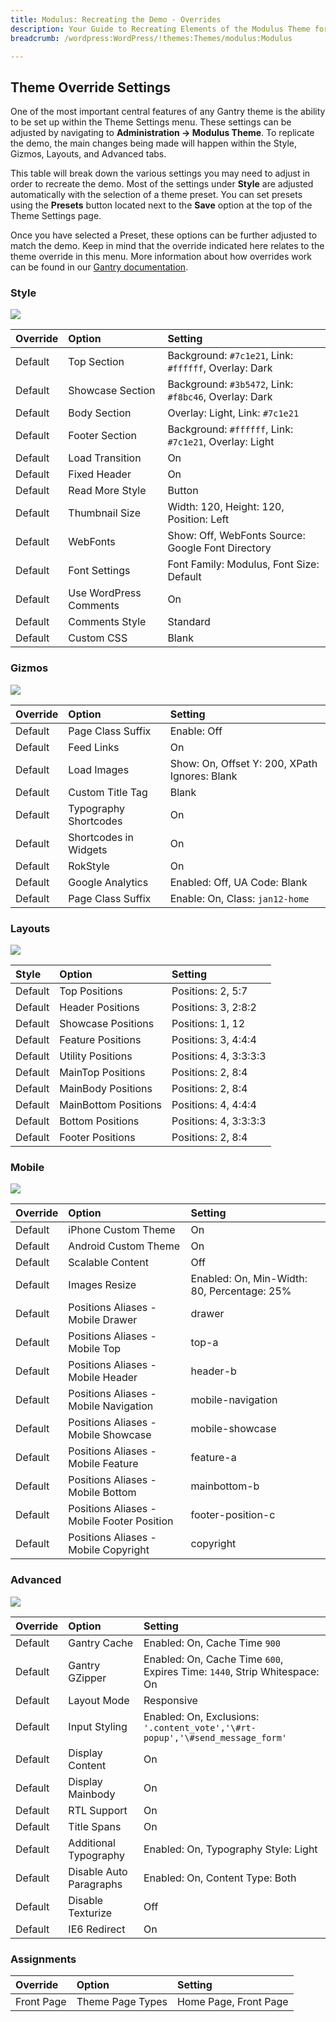 ```yaml
---
title: Modulus: Recreating the Demo - Overrides
description: Your Guide to Recreating Elements of the Modulus Theme for WordPress
breadcrumb: /wordpress:WordPress/!themes:Themes/modulus:Modulus

---
```


Theme Override Settings
-----
One of the most important central features of any Gantry theme is the ability to be set up within the Theme Settings menu. These settings can be adjusted by navigating to **Administration -> Modulus Theme**. To replicate the demo, the main changes being made will happen within the Style, Gizmos, Layouts, and Advanced tabs.

This table will break down the various settings you may need to adjust in order to recreate the demo. Most of the settings under **Style** are adjusted automatically with the selection of a theme preset. You can set presets using the **Presets** button located next to the **Save** option at the top of the Theme Settings page.

Once you have selected a Preset, these options can be further adjusted to match the demo. Keep in mind that the override indicated here relates to the theme override in this menu. More information about how overrides work can be found in our [Gantry documentation][override].

### Style

![][style]

| Override | Option                 | Setting                                                |  
| :------- | :--------------------- | :----------------------------------------------------- |  
| Default  | Top Section            | Background: `#7c1e21`, Link: `#ffffff`, Overlay: Dark  |  
| Default  | Showcase Section       | Background: `#3b5472`, Link: `#f8bc46`, Overlay: Dark  |  
| Default  | Body Section           | Overlay: Light, Link: `#7c1e21`                        |  
| Default  | Footer Section         | Background: `#ffffff`, Link: `#7c1e21`, Overlay: Light |  
| Default  | Load Transition        | On                                                     |  
| Default  | Fixed Header           | On                                                     |  
| Default  | Read More Style        | Button                                                 |  
| Default  | Thumbnail Size         | Width: 120, Height: 120, Position: Left                |  
| Default  | WebFonts               | Show: Off, WebFonts Source: Google Font Directory      |  
| Default  | Font Settings          | Font Family: Modulus, Font Size: Default               |  
| Default  | Use WordPress Comments | On                                                     |  
| Default  | Comments Style         | Standard                                               |  
| Default  | Custom CSS             | Blank                                                  |  

### Gizmos

![][gizmos]

| Override | Option                | Setting                                       |  
| :------- | :-------------------- | :-------------------------------------------- |  
| Default  | Page Class Suffix     | Enable: Off                                   |  
| Default  | Feed Links            | On                                            |  
| Default  | Load Images           | Show: On, Offset Y: 200, XPath Ignores: Blank |  
| Default  | Custom Title Tag      | Blank                                         |  
| Default  | Typography Shortcodes | On                                            |  
| Default  | Shortcodes in Widgets | On                                            |  
| Default  | RokStyle              | On                                            |  
| Default  | Google Analytics      | Enabled: Off, UA Code: Blank                  |  
| Default  | Page Class Suffix     | Enable: On, Class: `jan12-home`               |

### Layouts

![][layouts]

| Style   | Option               | Setting               |  
| :------ | :------------------- | :-------------------- |  
| Default | Top Positions        | Positions: 2, 5:7     |  
| Default | Header Positions     | Positions: 3, 2:8:2   |  
| Default | Showcase Positions   | Positions: 1, 12      |  
| Default | Feature Positions    | Positions: 3, 4:4:4   |  
| Default | Utility Positions    | Positions: 4, 3:3:3:3 |  
| Default | MainTop Positions    | Positions: 2, 8:4     |  
| Default | MainBody Positions   | Positions: 2, 8:4     |  
| Default | MainBottom Positions | Positions: 4, 4:4:4   |  
| Default | Bottom Positions     | Positions: 4, 3:3:3:3 |  
| Default | Footer Positions     | Positions: 2, 8:4     |  

### Mobile

![][layouts]

| Override    | Option                                     | Setting                                     |
| :---------- | :----------                                | :----------                                 |
| Default     | iPhone Custom Theme                        | On                                          |
| Default     | Android Custom Theme                       | On                                          |
| Default     | Scalable Content                           | Off                                         |
| Default     | Images Resize                              | Enabled: On, Min-Width: 80, Percentage: 25% |
| Default     | Positions Aliases - Mobile Drawer          | drawer                                      |
| Default     | Positions Aliases - Mobile Top             | top-a                                       |
| Default     | Positions Aliases - Mobile Header          | header-b                                    |
| Default     | Positions Aliases - Mobile Navigation      | mobile-navigation                           |
| Default     | Positions Aliases - Mobile Showcase        | mobile-showcase                             |
| Default     | Positions Aliases - Mobile Feature         | feature-a                                   |
| Default     | Positions Aliases - Mobile Bottom          | mainbottom-b                                |
| Default     | Positions Aliases - Mobile Footer Position | footer-position-c                           |
| Default     | Positions Aliases - Mobile Copyright       | copyright                                   |

### Advanced

![][advanced]

| Override | Option                  | Setting                                                                       |  
| :------- | :---------------------- | :---------------------------------------------------------------------------- |  
| Default  | Gantry Cache            | Enabled: On, Cache Time `900`                                                 |  
| Default  | Gantry GZipper          | Enabled: On, Cache Time `600`, Expires Time: `1440`, Strip Whitespace: On     |  
| Default  | Layout Mode             | Responsive                                                                    |  
| Default  | Input Styling           | Enabled: On, Exclusions: `'.content_vote','\#rt-popup','\#send_message_form'` |  
| Default  | Display Content         | On                                                                            |  
| Default  | Display Mainbody        | On                                                                            |  
| Default  | RTL Support             | On                                                                            |  
| Default  | Title Spans             | On                                                                            |  
| Default  | Additional Typography   | Enabled: On, Typography Style: Light                                          |  
| Default  | Disable Auto Paragraphs | Enabled: On, Content Type: Both                                               |  
| Default  | Disable Texturize       | Off                                                                           |  
| Default  | IE6 Redirect            | On                                                                            |  

### Assignments

| Override    | Option              | Setting               |
| :---------- | :----------         | :----------           |
| Front Page  | Theme Page Types | Home Page, Front Page |

[override]: http://docs.gantry.org/gantry4/configure
[advanced]: assets/setadvanced.jpeg
[layouts]: assets/setlayouts.jpeg
[gizmos]: assets/setgizmos.jpeg
[style]: assets/setstyle.jpeg
[mobile]: assets/setmobile.jpeg
